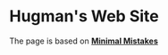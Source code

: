 # Hugman's Web Site

The page is based on **[Minimal Mistakes](http://mmistakes.github.io/minimal-mistakes)** 
